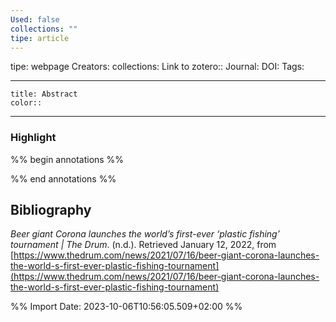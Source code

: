 ```yaml
---
Used: false
collections: ""
tipe: article
---
```

tipe: webpage
Creators: 
collections: 
Link to zotero:: 
Journal: 
DOI: 
Tags: 

---
```ad-note
title: Abstract
color:: 

```

---
### Highlight

%% begin annotations %%

%% end annotations %%

## Bibliography

_Beer giant Corona launches the world’s first-ever ‘plastic fishing’ tournament | The Drum_. (n.d.). Retrieved January 12, 2022, from [https://www.thedrum.com/news/2021/07/16/beer-giant-corona-launches-the-world-s-first-ever-plastic-fishing-tournament](https://www.thedrum.com/news/2021/07/16/beer-giant-corona-launches-the-world-s-first-ever-plastic-fishing-tournament)

%% Import Date: 2023-10-06T10:56:05.509+02:00 %%
